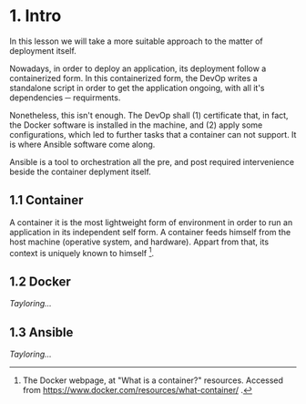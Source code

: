 # 1. Intro

<!--<img src="media/docker1.png" width="72">  <img src="media/ansible1.png" width="56">-->

In this lesson we will take a more suitable approach to the matter of deployment itself.

Nowadays, in order to deploy an application, its deployment follow a containerized form. In this containerized form, the DevOp writes a standalone script in order to get the application ongoing, with all it's dependencies ─ requirments.

Nonetheless, this isn't enough. The DevOp shall (1) certificate that, in fact, the Docker software is installed in the machine, and (2) apply some configurations, which led to further tasks that a container can not support. It is where Ansible software come along.

Ansible is a tool to orchestration all the pre, and post required intervenience beside the container deplyment itself.

## 1.1 Container
A container it is the most lightweight form of environment in order to run an application in its independent self form. A container feeds himself from the host machine (operative system, and hardware). Appart from that, its context is uniquely known to himself [^1].

## 1.2 Docker
<!--## 1.2 Docker <img src="media/docker1.png" width="48">-->
*Tayloring...*

## 1.3 Ansible
<!--## 1.3 Ansible <img src="media/ansible1.png" width="28">-->
*Tayloring...*

<!--References-->
[^1]: The Docker webpage, at "What is a container?" resources. Accessed from https://www.docker.com/resources/what-container/ .
